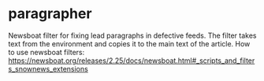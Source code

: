 # paragrapher
Newsboat filter for fixing lead paragraphs in defective feeds. The filter takes text from the <description> environment and copies it to the main text of the article. How to use newsboat filters: https://newsboat.org/releases/2.25/docs/newsboat.html#_scripts_and_filters_snownews_extensions
